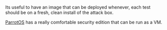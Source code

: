 Its useful to have an image that can be deployed whenever, each test should be on a fresh, clean install of the attack box.

[ParrotOS](https://www.parrotsec.org/download/) has a really comfortable security edition that can be run as a VM.